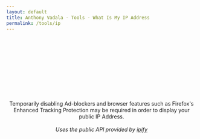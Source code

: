 ```yaml
---
layout: default
title: Anthony Vadala - Tools - What Is My IP Address
permalink: /tools/ip
---
```


<br><br><br>

<script type="application/javascript">
	function getIP(json) {
		document.write("<center>Current public IP address is: ", json.ip, "</center>");
	}
</script>

<script type="application/javascript" src="https://api.ipify.org?format=jsonp&callback=getIP"></script>

<center>
<br><br><br>
<br><br><br>
Temporarily disabling Ad-blockers and browser features such as Firefox's Enhanced Tracking Protection may be required in order to display your public IP Address.
<br><br>
<i>Uses the public API provided by <a href="https://www.ipify.org/" rel="noopener" target="_blank">ipify</a></i>
</center>